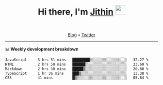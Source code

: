 <h1 align="center">Hi there, I'm <a href="https://jithset.github.io/" target="_blank">Jithin</a> <img
src="https://github.com/blackcater/blackcater/raw/main/images/Hi.gif" height="32" /></h1>

<br />

<p align="center">
  <a href="https://jithset.github.io">Blog</a> •
  <a href="https://twitter.com/jithset">Twitter</a>
</p>

---

📊 **Weekly development breakdown**

<!--START_SECTION:waka-->

```txt
JavaScript     3 hrs 51 mins   ████████░░░░░░░░░░░░░░░░░   32.27 %
HTML           2 hrs 50 mins   ██████░░░░░░░░░░░░░░░░░░░   23.69 %
Markdown       2 hrs 30 mins   █████▒░░░░░░░░░░░░░░░░░░░   20.88 %
TypeScript     1 hr 36 mins    ███▒░░░░░░░░░░░░░░░░░░░░░   13.38 %
CSS            41 mins         █▒░░░░░░░░░░░░░░░░░░░░░░░   05.84 %
```

<!--END_SECTION:waka-->

